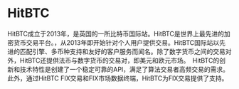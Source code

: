 # 

# HitBTC

HitBTC成立于2013年，是英国的一所比特币国际站。HitBTC是世界上最先进的加密货币交易平台。，从2013年即开始针对个人用户提供交易。HitBTC国际站以先进的匹配引擎、多币种支持和友好的客户服务而闻名。除了数字货币之间的交易对外，HitBTC还提供法币与数字货币的交易对，即美元和欧元市场。　HitBTC的创新和技术特性是创建了一个稳定可靠的API，满足了算法交易者高频交易的需求。此外，通过HitBTC FIX交易和FIX市场数据终端，HitBTC为FIX交易提供了支持。


